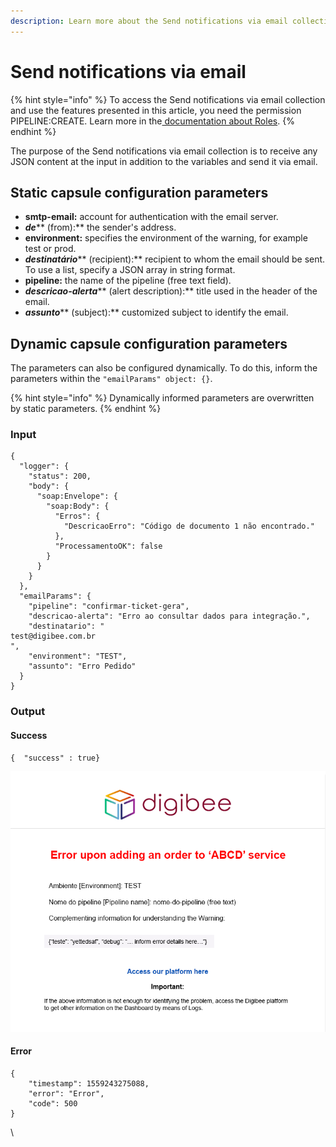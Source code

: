 ```yaml
---
description: Learn more about the Send notifications via email collection.
---
```


# Send notifications via email

{% hint style="info" %}
To access the Send notifications via email collection and use the features presented in this article, you need the permission PIPELINE:CREATE. Learn more in the[ documentation about Roles](https://docs.digibee.com/documentation/administration/new-access-control/access-control-roles).
{% endhint %}

The purpose of the Send notifications via email collection is to receive any JSON content at the input in addition to the variables and send it via email.

## Static capsule configuration parameters

* **smtp-email:** account for authentication with the email server.
* _**de**_** (from):** the sender's address.
* **environment:** specifies the environment of the warning, for example test or prod.
* _**destinatário**_** (recipient):** recipient to whom the email should be sent. To use a list, specify a JSON array in string format.
* **pipeline:** the name of the pipeline (free text field).
* _**descricao-alerta**_** (alert description):** title used in the header of the email.
* _**assunto**_** (subject):** customized subject to identify the email.

## Dynamic capsule configuration parameters

The parameters can also be configured dynamically. To do this, inform the parameters within the `"emailParams" object: {}`.

{% hint style="info" %}
Dynamically informed parameters are overwritten by static parameters.
{% endhint %}

### Input <a href="#input" id="input"></a>

```
{
  "logger": {
    "status": 200,
    "body": {
      "soap:Envelope": {
        "soap:Body": {
          "Erros": {
            "DescricaoErro": "Código de documento 1 não encontrado."
          },
          "ProcessamentoOK": false
        }
      }
    }
  },
  "emailParams": {
    "pipeline": "confirmar-ticket-gera",
    "descricao-alerta": "Erro ao consultar dados para integração.",
    "destinatario": "
test@digibee.com.br
",
    "environment": "TEST",
    "assunto": "Erro Pedido"
  }
}
```

### Output <a href="#output" id="output"></a>

#### Success <a href="#success" id="success"></a>

```
{  "success" : true}
```

![](<../../../.gitbook/assets/01 (20).png>)

#### Error <a href="#error" id="error"></a>

```
{   
    "timestamp": 1559243275088,   
    "error": "Error",   
    "code": 500
}
```

\
